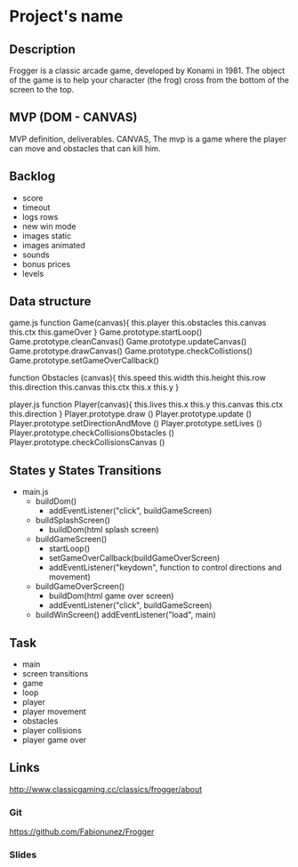# Project's name

## Description

Frogger is a classic arcade game, developed by Konami in 1981. The object of the game is to help your character (the frog) cross from the bottom of the screen to the top.

## MVP (DOM - CANVAS)

MVP definition, deliverables.
CANVAS, The mvp is a game where the player can move and obstacles that can kill him.

## Backlog

- score
- timeout
- logs rows
- new win mode
- images static
- images animated
- sounds
- bonus prices
- levels

## Data structure

game.js
function Game(canvas){
this.player
this.obstacles
this.canvas
this.ctx
this.gameOver
}
Game.prototype.startLoop()
Game.prototype.cleanCanvas()
Game.prototype.updateCanvas()
Game.prototype.drawCanvas()
Game.prototype.checkCollistions()
Game.prototype.setGameOverCallback()

function Obstacles (canvas){
this.speed
this.width
this.height
this.row
this.direction
this.canvas
this.ctx
this.x
this.y
}

player.js
function Player(canvas){
this.lives
this.x
this.y
this.canvas
this.ctx
this.direction
}
Player.prototype.draw ()
Player.prototype.update ()
Player.prototype.setDirectionAndMove ()
Player.prototype.setLives ()
Player.prototype.checkCollisionsObstacles ()
Player.prototype.checkCollisionsCanvas ()

## States y States Transitions

- main.js
  - buildDom()
    - addEventListener("click", buildGameScreen)
  - buildSplashScreen()
    - buildDom(html splash screen)
  - buildGameScreen()
    - startLoop()
    - setGameOverCallback(buildGameOverScreen)
    - addEventListener("keydown", function to control directions and movement)
  - buildGameOverScreen()
    - buildDom(html game over screen)
    - addEventListener("click", buildGameScreen)
  - buildWinScreen()
    addEventListener("load", main)

## Task

- main
- screen transitions
- game
- loop
- player
- player movement
- obstacles
- player collisions
- player game over

## Links

http://www.classicgaming.cc/classics/frogger/about

### Git

https://github.com/Fabionunez/Frogger

### Slides

